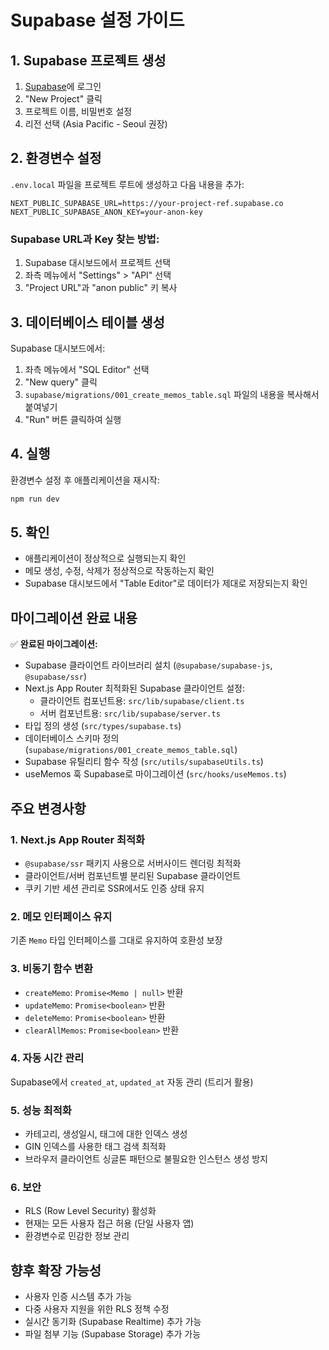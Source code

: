 # Supabase 설정 가이드

## 1. Supabase 프로젝트 생성

1. [Supabase](https://supabase.com)에 로그인
2. "New Project" 클릭
3. 프로젝트 이름, 비밀번호 설정
4. 리전 선택 (Asia Pacific - Seoul 권장)

## 2. 환경변수 설정

`.env.local` 파일을 프로젝트 루트에 생성하고 다음 내용을 추가:

```env
NEXT_PUBLIC_SUPABASE_URL=https://your-project-ref.supabase.co
NEXT_PUBLIC_SUPABASE_ANON_KEY=your-anon-key
```

### Supabase URL과 Key 찾는 방법:

1. Supabase 대시보드에서 프로젝트 선택
2. 좌측 메뉴에서 "Settings" > "API" 선택
3. "Project URL"과 "anon public" 키 복사

## 3. 데이터베이스 테이블 생성

Supabase 대시보드에서:

1. 좌측 메뉴에서 "SQL Editor" 선택
2. "New query" 클릭
3. `supabase/migrations/001_create_memos_table.sql` 파일의 내용을 복사해서 붙여넣기
4. "Run" 버튼 클릭하여 실행

## 4. 실행

환경변수 설정 후 애플리케이션을 재시작:

```bash
npm run dev
```

## 5. 확인

- 애플리케이션이 정상적으로 실행되는지 확인
- 메모 생성, 수정, 삭제가 정상적으로 작동하는지 확인
- Supabase 대시보드에서 "Table Editor"로 데이터가 제대로 저장되는지 확인

## 마이그레이션 완료 내용

✅ **완료된 마이그레이션:**
- Supabase 클라이언트 라이브러리 설치 (`@supabase/supabase-js`, `@supabase/ssr`)
- Next.js App Router 최적화된 Supabase 클라이언트 설정:
  - 클라이언트 컴포넌트용: `src/lib/supabase/client.ts`
  - 서버 컴포넌트용: `src/lib/supabase/server.ts`
- 타입 정의 생성 (`src/types/supabase.ts`)
- 데이터베이스 스키마 정의 (`supabase/migrations/001_create_memos_table.sql`)
- Supabase 유틸리티 함수 작성 (`src/utils/supabaseUtils.ts`)
- useMemos 훅 Supabase로 마이그레이션 (`src/hooks/useMemos.ts`)

## 주요 변경사항

### 1. Next.js App Router 최적화
- `@supabase/ssr` 패키지 사용으로 서버사이드 렌더링 최적화
- 클라이언트/서버 컴포넌트별 분리된 Supabase 클라이언트
- 쿠키 기반 세션 관리로 SSR에서도 인증 상태 유지

### 2. 메모 인터페이스 유지
기존 `Memo` 타입 인터페이스를 그대로 유지하여 호환성 보장

### 3. 비동기 함수 변환
- `createMemo`: `Promise<Memo | null>` 반환
- `updateMemo`: `Promise<boolean>` 반환  
- `deleteMemo`: `Promise<boolean>` 반환
- `clearAllMemos`: `Promise<boolean>` 반환

### 4. 자동 시간 관리
Supabase에서 `created_at`, `updated_at` 자동 관리 (트리거 활용)

### 5. 성능 최적화
- 카테고리, 생성일시, 태그에 대한 인덱스 생성
- GIN 인덱스를 사용한 태그 검색 최적화
- 브라우저 클라이언트 싱글톤 패턴으로 불필요한 인스턴스 생성 방지

### 6. 보안
- RLS (Row Level Security) 활성화
- 현재는 모든 사용자 접근 허용 (단일 사용자 앱)
- 환경변수로 민감한 정보 관리

## 향후 확장 가능성

- 사용자 인증 시스템 추가 가능
- 다중 사용자 지원을 위한 RLS 정책 수정
- 실시간 동기화 (Supabase Realtime) 추가 가능
- 파일 첨부 기능 (Supabase Storage) 추가 가능
